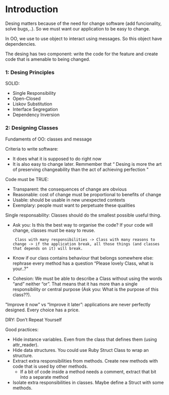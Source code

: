 # Introduction
Desing matters because of the need for change software (add
funcionality, solve bugs,..). So we must want our application to be easy
to change.

In OO, we use to use object to interact using messages. So this object
have dependencies.

The desing has two component: write the code for the feature and create
code that is amenable to being changed.

### 1: Desing Principles
SOLID:
  - Single Responsibility
  - Open-Closed
  - Liskov Substitution
  - Interface Segregation
  - Dependency Inversion

### 2: Designing Classes
Fundaments of OO: classes and message

Criteria to write software: 
  - It does what it is supposed to do right now 
  - It is also easy to change later. Remmember that “ Desing is more the art of preserving changeability than the act of achieving perfection "

Code must be TRUE:
   - Transparent: the consequences of change are obvious
   - Reasonable: cost of change must be proportional to benefits of change
   - Usable: should be usable in new unexpected contexts
   - Exemplary: people must want to perpetuate these qualities

Single responsability: Classes should do the smallest possible useful thing.
   * Ask you: Is this the best way to organise the code? If your code will change, classes must be easy to reuse.

          Class with many responsibilities -> Class with many reasons to change -> if the application break, all those things (and classes that depends on it) will break. 
   * Know if our class contains behaviour that belongs somewhere else: rephrase every method has a question “Please lovely Class, what is your..?"
   * Cohesion: We must be able to describe a Class without using the words “and” neither “or”. That means that it has more than a single responsibility or central purpose (Ask you: What is the purpose of this class??).

"Improve it now” vs “Improve it later”: applications are never perfectly designed. Every choice has a price. 

DRY: Don’t Repeat Yourself

Good practices:
   - Hide instance variables. Even from the class that defines them (using attr_reader). 
   - Hide data structures. You could use Ruby Struct Class to wrap an structure.
   - Extract extra responsibilities from methods. Create new methods with code that is used  by other methods.
        - If a bit of code inside a method needs a comment, extract that bit into a separate method
   - Isolate extra responsibilities in classes. Maybe define a Struct with some methods.



